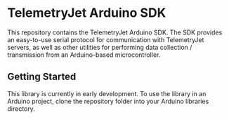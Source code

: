 # TelemetryJet Arduino SDK

This repository contains the TelemetryJet Arduino SDK. The SDK provides an easy-to-use serial protocol for communication with TelemetryJet servers, as well as other utilities for performing data collection / transmission from an Arduino-based microcontroller.

## Getting Started

This library is currently in early development. To use the library in an Arduino project, clone the repository folder into your Arduino libraries directory.